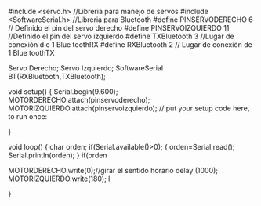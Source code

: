 #include <servo.h> //Libreria para manejo de servos
#include <SoftwareSerial.h> //Libreria para Bluetooth
#define PINSERVODERECHO 6 // Definido el pin del servo derecho
#define PINSERVOIZQUIERDO 11 //Definido el pin del servo izquierdo
#define TXBluetooth 3 //Lugar de conexión d e 1 Blue toothRX
#define RXBluetooth 2 // Lugar de conexión de 1 Blue toothTX

Servo Derecho;
Servo Izquierdo;
SoftwareSerial BT(RXBluetooth,TXBluetooth);


void setup() {
  Serial.begin(9.600);
  MOTORDERECHO.attach(pinservoderecho);
  MOTORIZQUIERDO.attach(pinservoizquierdo);
  // put your setup code here, to run once:

}

void loop() {
  char orden;
  if(Serial.available()>0);
  {
    orden=Serial.read();
    Serial.println(orden);
  }
  if(orden
  
  MOTORDERECHO.write(0);//girar el sentido horario
    delay (1000);
  MOTORIZQUIERDO.write(180);
  l
  
  
} 
